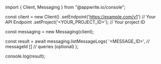 import { Client, Messaging } from "@appwrite.io/console";

const client = new Client()
    .setEndpoint('https://example.com/v1') // Your API Endpoint
    .setProject('<YOUR_PROJECT_ID>'); // Your project ID

const messaging = new Messaging(client);

const result = await messaging.listMessageLogs(
    '<MESSAGE_ID>', // messageId
    [] // queries (optional)
);

console.log(result);
